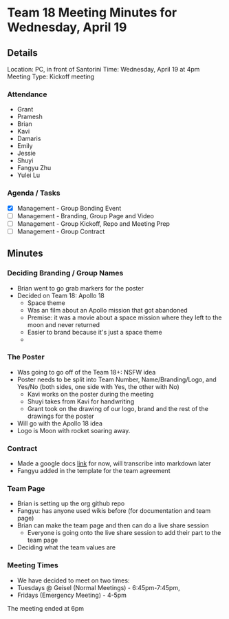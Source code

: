 # Team 18 Meeting Minutes for Wednesday, April 19

## Details

Location: PC, in front of Santorini
Time: Wednesday, April 19 at 4pm
Meeting Type: Kickoff meeting

### Attendance

-   Grant
-   Pramesh
-   Brian
-   Kavi
-   Damaris
-   Emily
-   Jessie
-   Shuyi
-   Fangyu Zhu
-   Yulei Lu

### Agenda / Tasks

-   [x] Management - Group Bonding Event
-   [ ] Management - Branding, Group Page and Video
-   [ ] Management - Group Kickoff, Repo and Meeting Prep
-   [ ] Management - Group Contract

## Minutes

### Deciding Branding / Group Names

-   Brian went to go grab markers for the poster
-   Decided on Team 18: Apollo 18
    -   Space theme
    -   Was an film about an Apollo mission that got abandoned
    -   Premise: it was a movie about a space mission where they left to the moon and never returned
    -   Easier to brand because it's just a space theme
    -

### The Poster

-   Was going to go off of the Team 18+: NSFW idea
-   Poster needs to be split into Team Number, Name/Branding/Logo, and Yes/No (both sides, one side with Yes, the other with No)
    -   Kavi works on the poster during the meeting
    -   Shuyi takes from Kavi for handwriting
    -   Grant took on the drawing of our logo, brand and the rest of the drawings for the poster
-   Will go with the Apollo 18 idea
-   Logo is Moon with rocket soaring away.

### Contract

-   Made a google docs [link](https://docs.google.com/document/d/1KniuXz4GH5TEwPsB-WSj5CyazKCOxrX07pw1sZKRgTE/edit) for now, will transcribe into markdown later
-   Fangyu added in the template for the team agreement

### Team Page

-   Brian is setting up the org github repo
-   Fangyu: has anyone used wikis before (for documentation and team page)
-   Brian can make the team page and then can do a live share session
    -   Everyone is going onto the live share session to add their part to the team page
-   Deciding what the team values are

### Meeting Times

-   We have decided to meet on two times:
-   Tuesdays @ Geisel (Normal Meetings) - 6:45pm-7:45pm,
-   Fridays (Emergency Meeting) - 4-5pm

The meeting ended at 6pm
